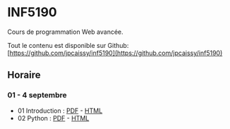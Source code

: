 # INF5190

Cours de programmation Web avancée.

Tout le contenu est disponible sur Github: [https://github.com/jpcaissy/inf5190](https://github.com/jpcaissy/inf5190)

## Horaire

### 01 - 4 septembre

* 01 Introduction : [PDF](cours/01-sept-04/01-introduction.pdf) - [HTML](cours/01-sept-04/01-introduction.html)
* 02 Python : [PDF](cours/01-sept-04/02-python.pdf) - [HTML](cours/01-sept-04/02-python.html)
